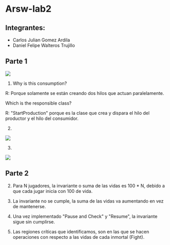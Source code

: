 # Arsw-lab2

## Integrantes:
 - Carlos Julian Gomez Ardila
 - Daniel Felipe Walteros Trujillo
 
 ## Parte 1
 
 ![](https://github.com/Silenrate/arsw-lab2/blob/master/images/CPU1.PNG)
 
 1) Why is this consumption? 
 
 R: Porque solamente se están creando dos hilos que actuan paralelamente.
 
 Which is the responsible class? 
 
 R: "StartProduction" porque es la clase que crea y dispara el hilo del productor y el hilo del consumidor.
 
 2)
 
 ![](https://github.com/Silenrate/arsw-lab2/blob/master/images/CPU2.PNG)
 
 3)
 
 ![](https://github.com/Silenrate/arsw-lab2/blob/master/images/CPU3.PNG)
 
 ## Parte 2
 
 2) Para N jugadores, la invariante o suma de las vidas es 100 * N, debido a que cada jugar inicia con 100 de vida.
 
 3) La invariante no se cumple, la suma de las vidas va aumentando en vez de mantenerse.
 
 5) Una vez implementado "Pause and Check" y "Resume", la invariante sigue sin cumplirse.
 
 6) Las regiones críticas que identificamos, son en las que se hacen operaciones con respecto a las vidas de cada inmortal (Fight).
 
 
 
